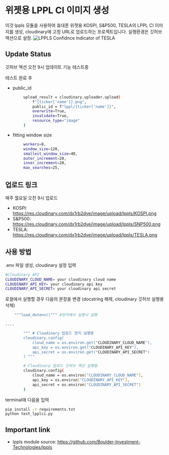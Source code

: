 # 위젯용 LPPL CI 이미지 생성

이것 lppls 모듈을 사용하여 휴대폰 위젯용 KOSPI, S&P500, TESLA의 LPPL CI 이미지를 생성, cloudinary에 고정 URL로 업로드하는 프로젝트입니다.
실행환경은 깃허브 액션으로 설정.
![LPPLS Confidnce Indicator of TESLA](https://res.cloudinary.com/dx1rb2dye/image/upload/lppls/TESLA.png)

## Update Status
깃허브 액션 오전 9시 업데이트 기능 테스트중

테스트 완료 후
 - public_id
```bash
        upload_result = cloudinary.uploader.upload(
            f"{ticker['name']}.png",
            public_id = f"lppl/{ticker['name']}",
            overwrite=True,
            invalidate=True,
            resource_type="image"
        )
```
 - fitting window size
```bash
        workers=8,
        window_size=120,
        smallest_window_size=40,
        outer_increment=20,
        inner_increment=20,
        max_searches=25,
```

## 업로드 링크
매주 월요일 오전 9시 업로드
 - KOSPI: https://res.cloudinary.com/dx1rb2dye/image/upload/lppls/KOSPI.png
 - S&P500: https://res.cloudinary.com/dx1rb2dye/image/upload/lppls/SNP500.png
 - TESLA: https://res.cloudinary.com/dx1rb2dye/image/upload/lppls/TESLA.png

## 사용 방법
.env 파일 생성, cloudinary 설정 입력
```bash
#Cloudinary API
CLOUDINARY_CLOUD_NAME= your cloudinary cloud name
CLOUDINARY_API_KEY= your cloudinary api key
CLOUDINARY_API_SECRET= your cloudinary api secret
```

로컬에서 실행할 경우 다음의 문장을 변경 (docstring 해제, cloudinary 깃허브 실행용 삭제)
```bash
    """load_dotenv()""" #현지에서 실행시 실행

....

        """ # Cloudinary 업로드 현지 실행용
        cloudinary.config(
            cloud_name = os.environ.get("CLOUDINARY_CLOUD_NAME"),
            api_key = os.environ.get("CLOUDINARY_API_KEY"),
            api_secret = os.environ.get("CLOUDINARY_API_SECRET")
        ) """

        # Cloudinary 업로드 깃허브 액션 실행용
        cloudinary.config(
            cloud_name = os.environ["CLOUDINARY_CLOUD_NAME"],
            api_key = os.environ["CLOUDINARY_API_KEY"],
            api_secret = os.environ["CLOUDINARY_API_SECRET"]
        )
```

terminal에 다음을 입력
```bash
pip install -r requirements.txt
python test_lpplci.py
```

## Important link
 - lppls module source: https://github.com/Boulder-Investment-Technologies/lppls
